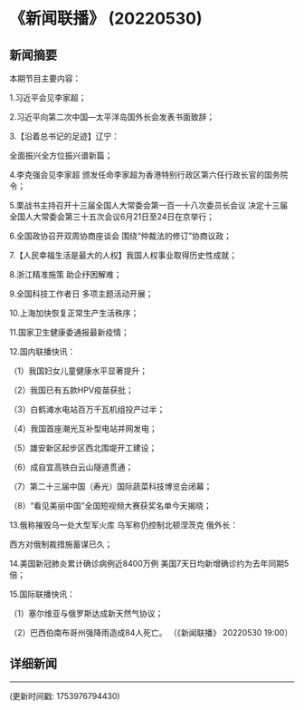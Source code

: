 # 《新闻联播》 (20220530)

## 新闻摘要

本期节目主要内容：


1.习近平会见李家超；


2.习近平向第二次中国—太平洋岛国外长会发表书面致辞；


3.【沿着总书记的足迹】辽宁：

全面振兴全方位振兴谱新篇；


4.李克强会见李家超 颁发任命李家超为香港特别行政区第六任行政长官的国务院令；


5.栗战书主持召开十三届全国人大常委会第一百一十八次委员长会议 决定十三届全国人大常委会第三十五次会议6月21日至24日在京举行；


6.全国政协召开双周协商座谈会 围绕“仲裁法的修订”协商议政；


7.【人民幸福生活是最大的人权】我国人权事业取得历史性成就；


8.浙江精准施策 助企纾困解难；


9.全国科技工作者日 多项主题活动开展；


10.上海加快恢复正常生产生活秩序；


11.国家卫生健康委通报最新疫情；


12.国内联播快讯：


（1）我国妇女儿童健康水平显著提升；


（2）我国已有五款HPV疫苗获批；


（3）白鹤滩水电站百万千瓦机组投产过半；


（4）我国首座潮光互补型电站并网发电；


（5）雄安新区起步区西北围堤开工建设；


（6）成自宜高铁白云山隧道贯通；


（7）第二十三届中国（寿光）国际蔬菜科技博览会闭幕；


（8）“看见美丽中国”全国短视频大赛获奖名单今天揭晓；


13.俄称摧毁乌一处大型军火库 乌军称仍控制北顿涅茨克 俄外长：

西方对俄制裁措施蓄谋已久；


14.美国新冠肺炎累计确诊病例近8400万例 美国7天日均新增确诊约为去年同期5倍；


15.国际联播快讯：


（1）塞尔维亚与俄罗斯达成新天然气协议；


（2）巴西伯南布哥州强降雨造成84人死亡。
（《新闻联播》 20220530 19:00）

## 详细新闻

---

(更新时间戳: 1753976794430)

